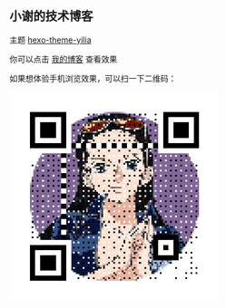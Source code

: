 ## 小谢的技术博客

主题
[hexo-theme-yilia](https://github.com/litten/hexo-theme-yilia)

 你可以点击 [我的博客](https://gitxieada.github.io/) 查看效果

如果想体验手机浏览效果，可以扫一下二维码：

 ![Alt text](/img/phpVISQGJ_qrcode.png "Optional title") 

​

